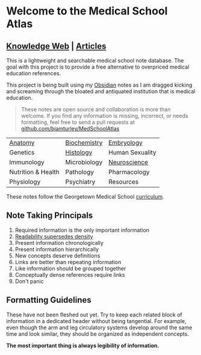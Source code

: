 # Welcome to the Medical School Atlas
## [Knowledge Web](https://medschoolatlas.xyz)  |   [Articles](https://medschoolatlas.xyz/docs)

This is a lightweight and searchable medical school note database. The goal with this project is to provide a free alternative to overpriced medical education references.

This project is being built using my [Obsidian](https://obsidian.md/) notes as I am dragged kicking and screaming through the bloated and antiquated institution that is medical education.

> These notes are open source and collaboration is more than welcome. If you find any information is missing, incorrect, or needs formatting, feel free to send a pull requests at [github.com/bjamturley/MedSchoolAtlas](https://github.com/bjamturley/MedSchoolAtlas)

|                                                     |                                                               |                                                               |
| --------------------------------------------------- | ------------------------------------------------------------- | ------------------------------------------------------------- |
| [Anatomy](https://medschoolatlas.xyz/docs/anatomy/) | [Biochemistry](https://medschoolatlas.xyz/docs/biochemistry/) | [Embryology](https://medschoolatlas.xyz/docs/embryology/)     |
| Genetics                                            | [Histology](https://medschoolatlas.xyz/docs/histology/)       | Human Sexuality                                               |
| Immunology                                          | Microbiology                                                  | [Neuroscience](https://medschoolatlas.xyz/docs/neuroscience/) |
| Nutrition & Health                                  | Pathology                                                     | Pharmacology                                                  |
| Physiology                                          | Psychiatry                                                    | Resources                                                     |

These notes follow the Georgetown Medical School [curriculum](https://som.georgetown.edu/curriculum/journeyscurriculum/).
## Note Taking Principals
1. Required information is the only important information
3. [Readability supersedes density](https://www.youtube.com/watch?v=_K-L9uhsBLM&t=52s)
4. Present information chronologically
5. Present information hierarchically
6. New concepts deserve definitions
7. Links are better than repeating information
8. Like information should be grouped together
9. Conceptually dense references require links
10. Don't panic
## Formatting Guidelines
These have not been fleshed out yet. Try to keep each related block of information in a dedicated header without being tangential. For example, even though the arm and leg circulatory systems  develop around the same time and look similar, they should be organized as independent concepts.

**The most important thing is always legibility of information.**